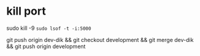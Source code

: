 # kill port
sudo kill -9 `sudo lsof -t -i:5000`

git push origin dev-dik && git checkout development && git merge dev-dik && git push origin development 